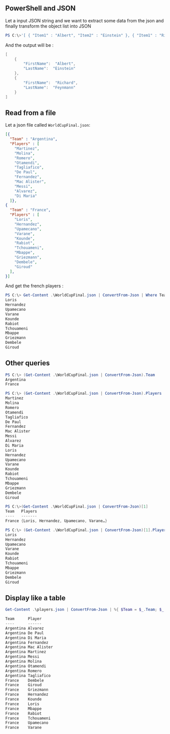 ## PowerShell and JSON

Let a input JSON string and we want to extract some data from the json and finally transform the object list into JSON

```ps1
PS C:\>'[ { "Item1" : "Albert", "Item2" : "Einstein" }, { "Item1" : "Richard", "Item2" : "Feynmann" } ]' | ConvertFrom-Json | %{ return $_; }  | %{ return [pscustomobject] @{ FirstName = $_.Item1; LastName = $_.Item2; } } | ConvertTo-Json
```

And the output will be :

```ps1
[
    {
        "FirstName":  "Albert",
        "LastName":  "Einstein"
    },
    {
        "FirstName":  "Richard",
        "LastName":  "Feynmann"
    }
]
```

## Read from a file

Let a json file called ```WorldCupFinal.json```:

```json
[{
  "Team" : "Argentina",
  "Players" : [
    "Martinez",
    "Molina",
    "Romero",
    "Otamendi",
    "Tagliafico",
    "De Paul",
    "Fernandez",
    "Mac Alister",
    "Messi",
    "Alvarez",
    "Di Maria" 
  ]},
{
  "Team" : "France",
  "Players" : [
    "Loris",
    "Hernandez",
    "Upamecano",
    "Varane",
    "Kounde",
    "Rabiot",
    "Tchouameni",
    "Mbappe",
    "Griezmann",
    "Dembele",
    "Giroud"
  ],  
}]
```

And get the french players : 

```ps1
PS C:\> Get-Content .\WorldCupFinal.json | ConvertFrom-Json | Where Team -eq "France" | %{ return $_.Players; }
Loris
Hernandez
Upamecano
Varane
Kounde
Rabiot
Tchouameni
Mbappe
Griezmann
Dembele
Giroud
```

## Other queries

```ps1
PS C:\> (Get-Content .\WorldCupFinal.json | ConvertFrom-Json).Team
Argentina
France
```

```ps1
PS C:\> (Get-Content .\WorldCupFinal.json | ConvertFrom-Json).Players
Martinez
Molina
Romero
Otamendi
Tagliafico
De Paul
Fernandez
Mac Alister
Messi
Alvarez
Di Maria
Loris
Hernandez
Upamecano
Varane
Kounde
Rabiot
Tchouameni
Mbappe
Griezmann
Dembele
Giroud
```

```ps1
PS C:\>(Get-Content .\WorldCupFinal.json | ConvertFrom-Json)[1]
Team   Players
----   -------
France {Loris, Hernandez, Upamecano, Varane…}
```

```ps1
PS C:\> (Get-Content .\WorldCupFinal.json | ConvertFrom-Json)[1].Players
Loris
Hernandez
Upamecano
Varane
Kounde
Rabiot
Tchouameni
Mbappe
Griezmann
Dembele
Giroud
```

## Display like a table

```ps1
Get-Content .\players.json | ConvertFrom-Json | %{ $Team = $_.Team; $_.Players | %{ return [pscustomobject] @{ Team = $Team; Player = $_ } } } | Sort Team, Player
```

```ps1
Team      Player
----      ------
Argentina Alvarez
Argentina De Paul
Argentina Di Maria
Argentina Fernandez
Argentina Mac Alister
Argentina Martinez
Argentina Messi
Argentina Molina
Argentina Otamendi
Argentina Romero
Argentina Tagliafico
France    Dembele
France    Giroud
France    Griezmann
France    Hernandez
France    Kounde
France    Loris
France    Mbappe
France    Rabiot
France    Tchouameni
France    Upamecano
France    Varane
```






